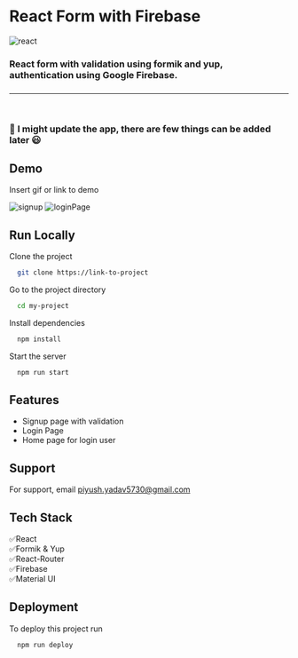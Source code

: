 
# React Form with Firebase
![react](https://github.com/pyadav40/Firebase-FormAuthentication/assets/109465963/1bbb8d1b-83b8-42c7-bc8d-fa57f8d9d813)


<h3>React form with validation using formik and yup, authentication using Google Firebase.<h3><hr>
  <br>

:wrench:  **I might update the app, there are few things can be added later**  :smiley:


## Demo

Insert gif or link to demo

![signup](https://github.com/pyadav40/Firebase-FormAuthentication/assets/109465963/d5f47819-ed72-48be-938f-e80c8aa58121)
![loginPage](https://github.com/pyadav40/Firebase-FormAuthentication/assets/109465963/93c2919e-89aa-43e5-b9fd-16d11c69cceb)

## Run Locally

Clone the project

```bash
  git clone https://link-to-project
```

Go to the project directory

```bash
  cd my-project
```

Install dependencies

```bash
  npm install
```

Start the server

```bash
  npm run start
```



## Features

- Signup page with validation
- Login Page 
- Home page for login user
 


## Support

For support, email piyush.yadav5730@gmail.com  


## Tech Stack

 :white_check_mark:React <br>
 :white_check_mark:Formik & Yup<br>
 :white_check_mark:React-Router<br>
 :white_check_mark:Firebase<br>
 :white_check_mark:Material UI
 




## Deployment

To deploy this project run

```bash
  npm run deploy
```

 


